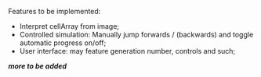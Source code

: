 Features to be implemented:
*  Interpret cellArray from image;
*  Controlled simulation: Manually jump forwards / (backwards) and toggle automatic progress on/off;
*  User interface: may feature generation number, controls and such;

***more to be added***